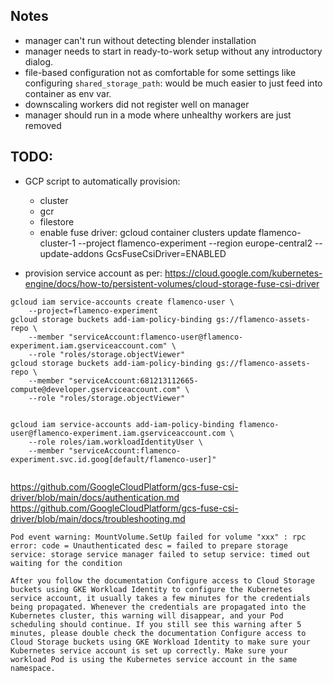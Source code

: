 ## Notes

* manager can't run without detecting blender installation
* manager needs to start in ready-to-work setup without any introductory dialog.
* file-based configuration not as comfortable for some settings like configuring `shared_storage_path`: would be much easier to just feed into container as env var.
* downscaling workers did not register well on manager
* manager should run in a mode where unhealthy workers are just removed


## TODO:

* GCP script to automatically provision:
  * cluster
  * gcr
  * filestore
  * enable fuse driver: gcloud container clusters update flamenco-cluster-1 --project flamenco-experiment --region europe-central2 --update-addons GcsFuseCsiDriver=ENABLED

* provision service account as per:
  https://cloud.google.com/kubernetes-engine/docs/how-to/persistent-volumes/cloud-storage-fuse-csi-driver


```
gcloud iam service-accounts create flamenco-user \
    --project=flamenco-experiment
gcloud storage buckets add-iam-policy-binding gs://flamenco-assets-repo \
    --member "serviceAccount:flamenco-user@flamenco-experiment.iam.gserviceaccount.com" \
    --role "roles/storage.objectViewer"
gcloud storage buckets add-iam-policy-binding gs://flamenco-assets-repo \
    --member "serviceAccount:681213112665-compute@developer.gserviceaccount.com" \
    --role "roles/storage.objectViewer"
   
   
gcloud iam service-accounts add-iam-policy-binding flamenco-user@flamenco-experiment.iam.gserviceaccount.com \
    --role roles/iam.workloadIdentityUser \
    --member "serviceAccount:flamenco-experiment.svc.id.goog[default/flamenco-user]" 
    
```


https://github.com/GoogleCloudPlatform/gcs-fuse-csi-driver/blob/main/docs/authentication.md
https://github.com/GoogleCloudPlatform/gcs-fuse-csi-driver/blob/main/docs/troubleshooting.md
```
Pod event warning: MountVolume.SetUp failed for volume "xxx" : rpc error: code = Unauthenticated desc = failed to prepare storage service: storage service manager failed to setup service: timed out waiting for the condition

After you follow the documentation Configure access to Cloud Storage buckets using GKE Workload Identity to configure the Kubernetes service account, it usually takes a few minutes for the credentials being propagated. Whenever the credentials are propagated into the Kubernetes cluster, this warning will disappear, and your Pod scheduling should continue. If you still see this warning after 5 minutes, please double check the documentation Configure access to Cloud Storage buckets using GKE Workload Identity to make sure your Kubernetes service account is set up correctly. Make sure your workload Pod is using the Kubernetes service account in the same namespace.
```
